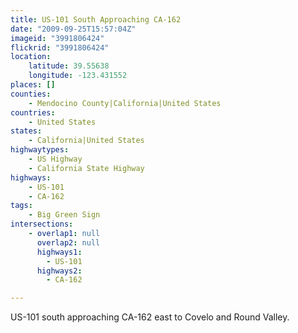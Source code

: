 ```yaml
---
title: US-101 South Approaching CA-162
date: "2009-09-25T15:57:04Z"
imageid: "3991806424"
flickrid: "3991806424"
location:
    latitude: 39.55638
    longitude: -123.431552
places: []
counties:
    - Mendocino County|California|United States
countries:
    - United States
states:
    - California|United States
highwaytypes:
    - US Highway
    - California State Highway
highways:
    - US-101
    - CA-162
tags:
    - Big Green Sign
intersections:
    - overlap1: null
      overlap2: null
      highways1:
        - US-101
      highways2:
        - CA-162

---
```

US-101 south approaching CA-162 east to Covelo and Round Valley.
